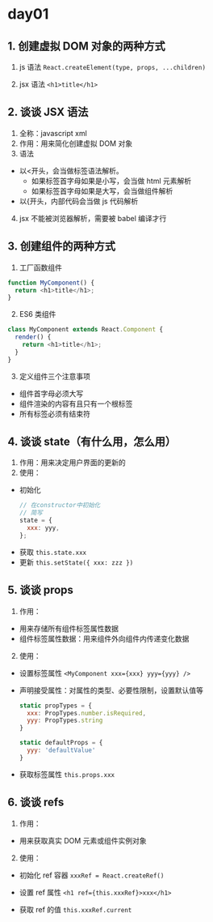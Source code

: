 # day01

## 1. 创建虚拟 DOM 对象的两种方式

1. js 语法
   `React.createElement(type, props, ...children)`

2. jsx 语法
   `<h1>title</h1>`

## 2. 谈谈 JSX 语法

1. 全称：javascript xml
2. 作用：用来简化创建虚拟 DOM 对象
3. 语法

- 以<开头，会当做标签语法解析。
  - 如果标签首字母如果是小写，会当做 html 元素解析
  - 如果标签首字母如果是大写，会当做组件解析
- 以{开头，内部代码会当做 js 代码解析

4. jsx 不能被浏览器解析，需要被 babel 编译才行

## 3. 创建组件的两种方式

1. 工厂函数组件

```js
function MyComponent() {
  return <h1>title</h1>;
}
```

2. ES6 类组件

```js
class MyComponent extends React.Component {
  render() {
    return <h1>title</h1>;
  }
}
```

3. 定义组件三个注意事项

- 组件首字母必须大写
- 组件渲染的内容有且只有一个根标签
- 所有标签必须有结束符

## 4. 谈谈 state（有什么用，怎么用）

1. 作用：用来决定用户界面的更新的
2. 使用：

- 初始化
  ```js
  // 在constructor中初始化
  // 简写
  state = {
    xxx: yyy,
  };
  ```
- 获取
  `this.state.xxx`
- 更新
  `this.setState({ xxx: zzz })`

## 5. 谈谈 props

1. 作用：

- 用来存储所有组件标签属性数据
- 组件标签属性数据：用来组件外向组件内传递变化数据

2. 使用：

- 设置标签属性
  `<MyComponent xxx={xxx} yyy={yyy} />`

- 声明接受属性：对属性的类型、必要性限制，设置默认值等

  ```js
  static propTypes = {
    xxx: PropTypes.number.isRequired,
    yyy: PropTypes.string
  }

  static defaultProps = {
    yyy: 'defaultValue'
  }
  ```

- 获取标签属性
  `this.props.xxx`

## 6. 谈谈 refs

1. 作用：

- 用来获取真实 DOM 元素或组件实例对象

2. 使用：

- 初始化 ref 容器
  `xxxRef = React.createRef()`

- 设置 ref 属性
  `<h1 ref={this.xxxRef}>xxx</h1>`

- 获取 ref 的值
  `this.xxxRef.current`
